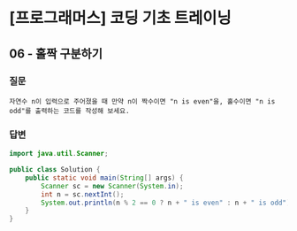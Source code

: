 
# [프로그래머스] 코딩 기초 트레이닝

## 06 -  홀짝 구분하기


### 질문
```
자연수 n이 입력으로 주어졌을 때 만약 n이 짝수이면 "n is even"을, 홀수이면 "n is odd"를 출력하는 코드를 작성해 보세요.
```

### 답변
```java
import java.util.Scanner;

public class Solution {
    public static void main(String[] args) {
        Scanner sc = new Scanner(System.in);
        int n = sc.nextInt();
        System.out.println(n % 2 == 0 ? n + " is even" : n + " is odd");
    }
}
```